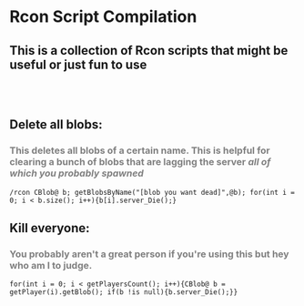 # Rcon Script Compilation
## This is a collection of Rcon scripts that might be useful or just fun to use
<br><br>
## Delete all blobs:
### <span style="color:grey"> This deletes all blobs of a certain name. This is helpful for clearing a bunch of blobs that are lagging the server *all of which you probably spawned* </span>
```AngelScript
/rcon CBlob@ b; getBlobsByName("[blob you want dead]",@b); for(int i = 0; i < b.size(); i++){b[i].server_Die();}
```

## Kill everyone:
### <span style="color:grey">You probably aren't a great person if you're using this but hey who am I to judge.</span>
```Angelscript
for(int i = 0; i < getPlayersCount(); i++){CBlob@ b = getPlayer(i).getBlob(); if(b !is null){b.server_Die();}}
```